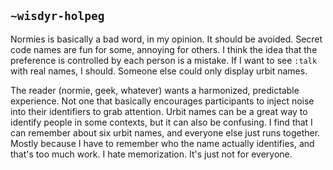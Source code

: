 ## `~wisdyr-holpeg`
Normies is basically a bad word, in my opinion.  It should be avoided.  Secret code names are fun for some, annoying for others.  I think the idea that the preference is controlled by each person is a mistake.  If I want to see `:talk` with real names, I should.  Someone else could only display urbit names.  

The reader (normie, geek, whatever) wants a harmonized, predictable experience.  Not one that basically encourages participants to inject noise into their identifiers to grab attention.  Urbit names can be a great way to identify people in some contexts, but it can also be confusing.  I find that I can remember about six urbit names, and everyone else just runs together.  Mostly because I have to remember who the name actually identifies, and that's too much work.  I hate memorization.  It's just not for everyone.